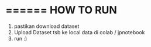 ======
HOW TO RUN
======

1. pastikan download dataset
2. Upload Dataset tsb ke local data di colab / jpnotebook
3. run :)
